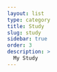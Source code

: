 ```yaml
---
layout: list
type: category
title: Study
slug: study
sidebar: true
order: 3
description: >
  My Study
---
```

